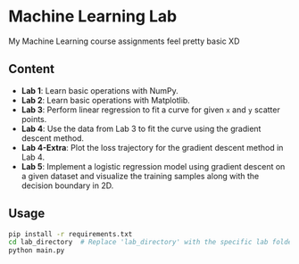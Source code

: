 # Machine Learning Lab

My Machine Learning course assignments feel pretty basic XD

## Content
- **Lab 1**: Learn basic operations with NumPy.
- **Lab 2**: Learn basic operations with Matplotlib.
- **Lab 3**: Perform linear regression to fit a curve for given `x` and `y` scatter points.
- **Lab 4**: Use the data from Lab 3 to fit the curve using the gradient descent method.
- **Lab 4-Extra**: Plot the loss trajectory for the gradient descent method in Lab 4.
- **Lab 5**: Implement a logistic regression model using gradient descent on a given dataset and visualize the training samples along with the decision boundary in 2D.

## Usage

```bash
pip install -r requirements.txt
cd lab_directory  # Replace 'lab_directory' with the specific lab folder name
python main.py
```

